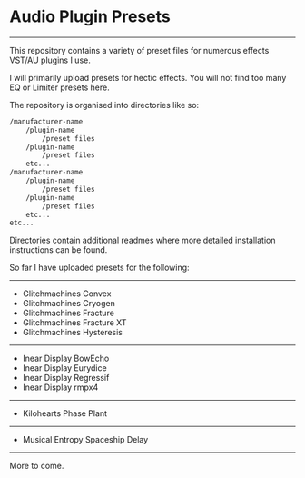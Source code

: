 # Audio Plugin Presets

___

This repository contains a variety of preset files for numerous effects VST/AU plugins I use.

I will primarily upload presets for hectic effects. You will not find too many EQ or Limiter presets here.

The repository is organised into directories like so:

```sh
/manufacturer-name
    /plugin-name
        /preset files
    /plugin-name
        /preset files
    etc...
/manufacturer-name
    /plugin-name
        /preset files
    /plugin-name
        /preset files
    etc...
etc...
```

Directories contain additional readmes where more detailed installation instructions can be found.

So far I have uploaded presets for the following:

___

- Glitchmachines Convex
- Glitchmachines Cryogen
- Glitchmachines Fracture
- Glitchmachines Fracture XT
- Glitchmachines Hysteresis

___

- Inear Display BowEcho
- Inear Display Eurydice
- Inear Display Regressif
- Inear Display rmpx4

___

- Kilohearts Phase Plant

___

- Musical Entropy Spaceship Delay

___

More to come.
